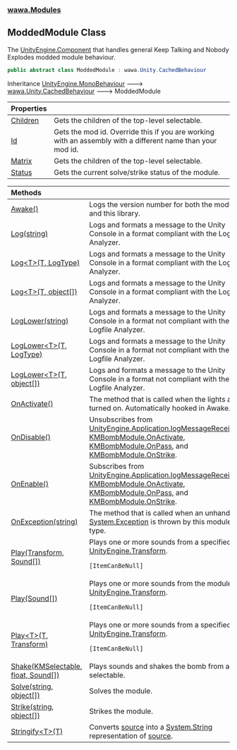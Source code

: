 ### [wawa.Modules](wawa.Modules.md 'wawa.Modules')

## ModdedModule Class

The [UnityEngine.Component](https://docs.microsoft.com/en-us/dotnet/api/UnityEngine.Component 'UnityEngine.Component') that handles general Keep Talking and Nobody Explodes modded module behaviour.

```csharp
public abstract class ModdedModule : wawa.Unity.CachedBehaviour
```

Inheritance [UnityEngine.MonoBehaviour](https://docs.microsoft.com/en-us/dotnet/api/UnityEngine.MonoBehaviour 'UnityEngine.MonoBehaviour') &#129106; [wawa.Unity.CachedBehaviour](https://docs.microsoft.com/en-us/dotnet/api/wawa.Unity.CachedBehaviour 'wawa.Unity.CachedBehaviour') &#129106; ModdedModule

| Properties | |
| :--- | :--- |
| [Children](ModdedModule.Children.md 'wawa.Modules.ModdedModule.Children') | Gets the children of the top-level selectable. |
| [Id](ModdedModule.Id.md 'wawa.Modules.ModdedModule.Id') | Gets the mod id. Override this if you are working with an assembly with a different name than your mod id. |
| [Matrix](ModdedModule.Matrix.md 'wawa.Modules.ModdedModule.Matrix') | Gets the children of the top-level selectable. |
| [Status](ModdedModule.Status.md 'wawa.Modules.ModdedModule.Status') | Gets the current solve/strike status of the module. |

| Methods | |
| :--- | :--- |
| [Awake()](ModdedModule.Awake.md 'wawa.Modules.ModdedModule.Awake()') | Logs the version number for both the module and this library. |
| [Log(string)](ModdedModule.Log(string).md 'wawa.Modules.ModdedModule.Log(string)') | Logs and formats a message to the Unity Console in a format compliant with the Logfile Analyzer. |
| [Log&lt;T&gt;(T, LogType)](ModdedModule.Log{T}(T,LogType).md 'wawa.Modules.ModdedModule.Log<T>(T, LogType)') | Logs and formats a message to the Unity Console in a format compliant with the Logfile Analyzer. |
| [Log&lt;T&gt;(T, object[])](ModdedModule.Log{T}(T,object[]).md 'wawa.Modules.ModdedModule.Log<T>(T, object[])') | Logs and formats a message to the Unity Console in a format compliant with the Logfile Analyzer. |
| [LogLower(string)](ModdedModule.LogLower(string).md 'wawa.Modules.ModdedModule.LogLower(string)') | Logs and formats a message to the Unity Console in a format not compliant with the Logfile Analyzer. |
| [LogLower&lt;T&gt;(T, LogType)](ModdedModule.LogLower{T}(T,LogType).md 'wawa.Modules.ModdedModule.LogLower<T>(T, LogType)') | Logs and formats a message to the Unity Console in a format not compliant with the Logfile Analyzer. |
| [LogLower&lt;T&gt;(T, object[])](ModdedModule.LogLower{T}(T,object[]).md 'wawa.Modules.ModdedModule.LogLower<T>(T, object[])') | Logs and formats a message to the Unity Console in a format not compliant with the Logfile Analyzer. |
| [OnActivate()](ModdedModule.OnActivate.md 'wawa.Modules.ModdedModule.OnActivate()') | The method that is called when the lights are turned on. Automatically hooked in Awake. |
| [OnDisable()](ModdedModule.OnDisable.md 'wawa.Modules.ModdedModule.OnDisable()') | Unsubscribes from [UnityEngine.Application.logMessageReceived](https://docs.microsoft.com/en-us/dotnet/api/UnityEngine.Application.logMessageReceived 'UnityEngine.Application.logMessageReceived'), [KMBombModule.OnActivate](https://docs.microsoft.com/en-us/dotnet/api/KMBombModule.OnActivate 'KMBombModule.OnActivate'),<br/>[KMBombModule.OnPass](https://docs.microsoft.com/en-us/dotnet/api/KMBombModule.OnPass 'KMBombModule.OnPass'), and [KMBombModule.OnStrike](https://docs.microsoft.com/en-us/dotnet/api/KMBombModule.OnStrike 'KMBombModule.OnStrike'). |
| [OnEnable()](ModdedModule.OnEnable.md 'wawa.Modules.ModdedModule.OnEnable()') | Subscribes from [UnityEngine.Application.logMessageReceived](https://docs.microsoft.com/en-us/dotnet/api/UnityEngine.Application.logMessageReceived 'UnityEngine.Application.logMessageReceived'), [KMBombModule.OnActivate](https://docs.microsoft.com/en-us/dotnet/api/KMBombModule.OnActivate 'KMBombModule.OnActivate'),<br/>[KMBombModule.OnPass](https://docs.microsoft.com/en-us/dotnet/api/KMBombModule.OnPass 'KMBombModule.OnPass'), and [KMBombModule.OnStrike](https://docs.microsoft.com/en-us/dotnet/api/KMBombModule.OnStrike 'KMBombModule.OnStrike'). |
| [OnException(string)](ModdedModule.OnException(string).md 'wawa.Modules.ModdedModule.OnException(string)') | The method that is called when an unhandled [System.Exception](https://docs.microsoft.com/en-us/dotnet/api/System.Exception 'System.Exception') is thrown by this module type. |
| [Play(Transform, Sound[])](ModdedModule.Play(Transform,Sound[]).md 'wawa.Modules.ModdedModule.Play(Transform, wawa.Modules.Sound[])') | Plays one or more sounds from a specified [UnityEngine.Transform](https://docs.microsoft.com/en-us/dotnet/api/UnityEngine.Transform 'UnityEngine.Transform').<p/>`[ItemCanBeNull]` |
| [Play(Sound[])](ModdedModule.Play(Sound[]).md 'wawa.Modules.ModdedModule.Play(wawa.Modules.Sound[])') | Plays one or more sounds from the module [UnityEngine.Transform](https://docs.microsoft.com/en-us/dotnet/api/UnityEngine.Transform 'UnityEngine.Transform').<p/>`[ItemCanBeNull]` |
| [Play&lt;T&gt;(T, Transform)](ModdedModule.Play{T}(T,Transform).md 'wawa.Modules.ModdedModule.Play<T>(T, Transform)') | Plays one or more sounds from a specified [UnityEngine.Transform](https://docs.microsoft.com/en-us/dotnet/api/UnityEngine.Transform 'UnityEngine.Transform').<p/>`[ItemCanBeNull]` |
| [Shake(KMSelectable, float, Sound[])](ModdedModule.Shake(KMSelectable,float,Sound[]).md 'wawa.Modules.ModdedModule.Shake(KMSelectable, float, wawa.Modules.Sound[])') | Plays sounds and shakes the bomb from a selectable. |
| [Solve(string, object[])](ModdedModule.Solve(string,object[]).md 'wawa.Modules.ModdedModule.Solve(string, object[])') | Solves the module. |
| [Strike(string, object[])](ModdedModule.Strike(string,object[]).md 'wawa.Modules.ModdedModule.Strike(string, object[])') | Strikes the module. |
| [Stringify&lt;T&gt;(T)](ModdedModule.Stringify{T}(T).md 'wawa.Modules.ModdedModule.Stringify<T>(T)') | Converts [source](ModdedModule.Stringify{T}(T).md#wawa.Modules.ModdedModule.Stringify_T_(T).source 'wawa.Modules.ModdedModule.Stringify<T>(T).source') into a [System.String](https://docs.microsoft.com/en-us/dotnet/api/System.String 'System.String') representation of [source](ModdedModule.Stringify{T}(T).md#wawa.Modules.ModdedModule.Stringify_T_(T).source 'wawa.Modules.ModdedModule.Stringify<T>(T).source'). |
